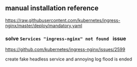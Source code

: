 ## manual installation reference 

https://raw.githubusercontent.com/kubernetes/ingress-nginx/master/deploy/mandatory.yaml

### solve `Services "ingress-nginx" not found ` issue

https://github.com/kubernetes/ingress-nginx/issues/2599

create fake headless service and annoying log flood is ended